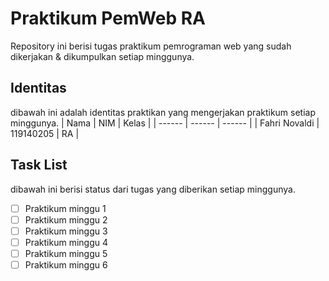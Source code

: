 # Praktikum PemWeb RA
Repository ini berisi tugas praktikum pemrograman web yang sudah dikerjakan & dikumpulkan setiap minggunya.

## Identitas 
dibawah ini adalah identitas praktikan yang mengerjakan praktikum setiap minggunya.
| Nama | NIM | Kelas |
| ------ | ------ | ------ |
| Fahri Novaldi | 119140205 | RA |

## Task List
dibawah ini berisi status dari tugas yang diberikan setiap minggunya.
- [ ] Praktikum minggu 1
- [ ] Praktikum minggu 2
- [ ] Praktikum minggu 3
- [ ] Praktikum minggu 4
- [ ] Praktikum minggu 5
- [ ] Praktikum minggu 6